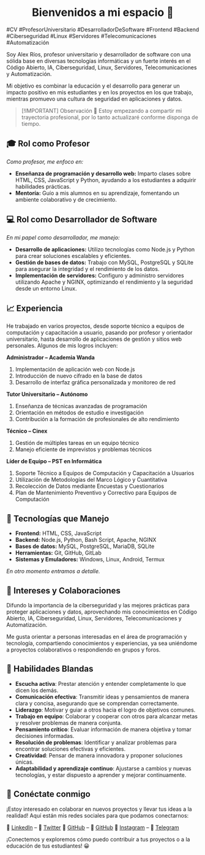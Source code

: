 # <center>Bienvenidos a mi espacio 👋</center>

#CV #ProfesorUniversitario #DesarrolladorDeSoftware #Frontend #Backend #Ciberseguridad #Linux #Servidores #Telecomunicaciones #Automatización 

Soy Alex Ríos, profesor universitario y desarrollador de software con una sólida base en diversas tecnologías informáticas y un fuerte interés en el Código Abierto, IA, Ciberseguridad, Linux, Servidores, Telecomunicaciones y Automatización.

Mi objetivo es combinar la educación y el desarrollo para generar un impacto positivo en mis estudiantes y en los proyectos en los que trabajo, mientras promuevo una cultura de seguridad en aplicaciones y datos.

> [!IMPORTANT] Observación 👀
> Estoy empezando a compartir mi trayectoria profesional, por lo tanto actualizaré conforme disponga de tiempo.

## 🎓 Rol como Profesor

*Como profesor, me enfoco en:*

- **Enseñanza de programación y desarrollo web:** Imparto clases sobre HTML, CSS, JavaScript y Python, ayudando a los estudiantes a adquirir habilidades prácticas.
- **Mentoría:** Guío a mis alumnos en su aprendizaje, fomentando un ambiente colaborativo y de crecimiento.

## 💻 Rol como Desarrollador de Software

*En mi papel como desarrollador, me manejo:*

- **Desarrollo de aplicaciones:** Utilizo tecnologías como Node.js y Python para crear soluciones escalables y eficientes.
- **Gestión de bases de datos:** Trabajo con MySQL, PostgreSQL y SQLite para asegurar la integridad y el rendimiento de los datos.
- **Implementación de servidores:** Configuro y administro servidores utilizando Apache y NGINX, optimizando el rendimiento y la seguridad desde un entorno Linux.

## 📈 Experiencia

He trabajado en varios proyectos, desde soporte técnico a equipos de computación y capacitación a usuario, pasando por profesor y orientador universitario, hasta desarrollo de aplicaciones de gestión y sitios web personales. Algunos de mis logros incluyen:

**Administrador –  Academia Wanda**

1. Implementación de aplicación web con Node.js
2. Introducción de nuevo cifrado en la base de datos
3. Desarrollo de interfaz gráfica personalizada y monitoreo de red

**Tutor Universitario –  Autónomo**

1. Enseñanza de técnicas avanzadas de programación
2. Orientación en métodos de estudio e investigación
3. Contribución a la formación de profesionales de alto rendimiento

**Técnico – Cinex**

1. Gestión de múltiples tareas en un equipo técnico
2. Manejo eficiente de imprevistos y problemas técnicos

**Líder de Equipo – PST en Informática**

1. Soporte Técnico a Equipos de Computación y Capacitación a Usuarios
2. Utilización de Metodologías del Marco Lógico y Cuantitativa
3. Recolección de Datos mediante Encuestas y Cuestionarios
4. Plan de Mantenimiento Preventivo y Correctivo para Equipos de Computación

## 🔧 Tecnologías que Manejo

- **Frontend:** HTML, CSS, JavaScript
- **Backend:** Node.js, Python, Bash Script, Apache, NGINX
- **Bases de datos:** MySQL, PostgreSQL, MariaDB, SQLite
- **Herramientas:** Git, GitHub, GitLab
- **Sistemas y Emuladores:** Windows, Linux, Android, Termux

*En otro momento entramos a detalle.*

## 🤝 Intereses y Colaboraciones

Difundo la importancia de la ciberseguridad y las mejores prácticas para proteger aplicaciones y datos, aprovechando mis conocimientos en Código Abierto, IA, Ciberseguridad, Linux, Servidores, Telecomunicaciones y Automatización.

Me gusta orientar a personas interesadas en el área de programación y tecnología, compartiendo conocimientos y experiencias, ya sea uniéndome a proyectos colaborativos o respondiendo en grupos y foros.

## 🧠 Habilidades Blandas

- **Escucha activa**: Prestar atención y entender completamente lo que dicen los demás.
- **Comunicación efectiva**: Transmitir ideas y pensamientos de manera clara y concisa, asegurando que se comprendan correctamente.
- **Liderazgo**: Motivar y guiar a otros hacia el logro de objetivos comunes.
- **Trabajo en equipo**: Colaborar y cooperar con otros para alcanzar metas y resolver problemas de manera conjunta.
- **Pensamiento crítico**: Evaluar información de manera objetiva y tomar decisiones informadas.
- **Resolución de problemas**: Identificar y analizar problemas para encontrar soluciones efectivas y eficientes.
- **Creatividad**: Pensar de manera innovadora y proponer soluciones únicas.
- **Adaptabilidad y aprendizaje continuo**: Ajustarse a cambios y nuevas tecnologías, y estar dispuesto a aprender y mejorar continuamente.

## 📱 Conéctate conmigo

¡Estoy interesado en colaborar en nuevos proyectos y llevar tus ideas a la realidad!
Aquí están mis redes sociales para que podamos conectarnos:

🔗 [LinkedIn](https://www.linkedin.com/in/devalexrios) – 🔗 [Twitter](https://twitter.com/devalexrios)
🔗 [GitHub](https://github.com/devalexrios) – 🔗 [GitHub](https://gitlab.com/devalexrios)
🔗 [Instagram](https://instagram.com/devalexrios) – 🔗 [Telegram](https://t.me/devalexrios)

¡Conectemos y exploremos cómo puedo contribuir a tus proyectos o a la educación de tus estudiantes! 😀
